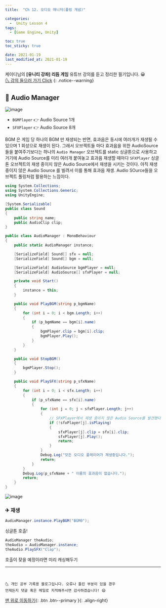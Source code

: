 ```yaml
---
title:  "Ch 12. 오디오 매니저(풀링 개념)" 

categories:
  -  Unity Lesson 4
tags:
  - [Game Engine, Unity]

toc: true
toc_sticky: true

date: 2021-01-19
last_modified_at: 2021-01-19
---
```


케이디님의 **[유니티 강좌] 리듬 게임** 유튜브 강의를 듣고 정리한 필기입니다. 😀  
[🌜 강의 들으러 가기 Click](https://www.youtube.com/watch?v=eLdiOCWPfPc&list=PLUZ5gNInsv_MCnum4bOQRI72LdGkIY3tY&index=2&t=231s)
{: .notice--warning}

## 🚀 Audio Manager

![image](https://user-images.githubusercontent.com/42318591/105036275-9d486780-5a9f-11eb-9421-c2c25281cc61.png)

- `BGMPlayer` 👉 Audio Source 1개
- `SFXPlayer` 👉 Audio Source 8개

BGM 은 게임 당 하나의 BGM 만 재생되는 반면, 효과음은 동시에 여러개가 재생될 수 있으며 1 회성으로 재생이 된다. 그래서 오브젝트들 마다 효과음을 위한 AudioSource 들을 붙여주기보다는 하나의 `Audio Manager` 오브젝트를 static 싱글톤으로 사용하고 거기에 Audio Source를 미리 여러개 붙여놓고 효과음 재생할 때마다 `SFXPlayer` 싱글톤 오브젝트의 재생 중이지 않은 Audio Source에서 재생을 시키는 것이다. 아직 재생 중이지 않은 Audio Source 를 빌려서 이를 통해 효과음 재생. Audio SOurce들을 오브젝트 풀링처럼 활용하는 느낌이다. 

```c#
using System.Collections;
using System.Collections.Generic;
using UnityEngine;

[System.Serializable]
public class Sound
{
    public string name;
    public AudioClip clip;
}

public class AudioManager : MonoBehaviour
{
    public static AudioManager instance;

    [SerializeField] Sound[] sfx = null;
    [SerializeField] Sound[] bgm = null;

    [SerializeField] AudioSource bgmPlayer = null;
    [SerializeField] AudioSource[] sfxPlayer = null;

    private void Start()
    {
        instance = this;
    }

    public void PlayBGM(string p_bgmName)
    {
        for (int i = 0; i < bgm.Length; i++)
        {
            if (p_bgmName == bgm[i].name)
            {
                bgmPlayer.clip = bgm[i].clip;
                bgmPlayer.Play();
            }
        }
    }

    public void StopBGM()
    {
        bgmPlayer.Stop();
    }

    public void PlaySFX(string p_sfxName)
    {
        for (int i = 0; i < sfx.Length; i++)
        {
            if (p_sfxName == sfx[i].name)
            {
                for (int j = 0; j < sfxPlayer.Length; j++)
                {
                    // SFXPlayer에서 재생 중이지 않은 Audio Source를 발견했다면 
                    if (!sfxPlayer[j].isPlaying)
                    {
                        sfxPlayer[j].clip = sfx[i].clip;
                        sfxPlayer[j].Play();
                        return;
                    }
                }
                Debug.Log("모든 오디오 플레이어가 재생중입니다.");
                return;
            }
        }
        Debug.Log(p_sfxName + " 이름의 효과음이 없습니다.");
        return;
    }
}

```

![image](https://user-images.githubusercontent.com/42318591/105037216-ffee3300-5aa0-11eb-9538-5bb31f08119f.png)



### ✈ 재생

```c#
AudioManager.instance.PlayBGM("BGM0");
```

싱글톤 호출! 

```c#
AudioManager theAudio;
theAudio = AudioManager.instance;
theAudio.PlaySFX("Clap");
```

호출이 잦을 예정이라면 미리 캐싱해두기

***
<br>

    🌜 개인 공부 기록용 블로그입니다. 오류나 틀린 부분이 있을 경우 
    언제든지 댓글 혹은 메일로 지적해주시면 감사하겠습니다! 😄

[맨 위로 이동하기](#){: .btn .btn--primary }{: .align-right}